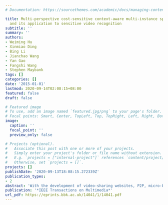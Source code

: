 ```yaml
---
# Documentation: https://sourcethemes.com/academic/docs/managing-content/

title: Multi-perspective cost-sensitive context-aware multi-instance sparse coding
  and its application to sensitive video recognition
subtitle: ''
summary: ''
authors:
- Weiming Hu
- Xinmiao Ding
- Bing Li
- Jianchao Wang
- Yan Gao
- Fangshi Wang
- Stephen Maybank
tags: []
categories: []
date: '2015-01-01'
lastmod: 2020-09-14T02:08:15+08:00
featured: false
draft: false

# Featured image
# To use, add an image named `featured.jpg/png` to your page's folder.
# Focal points: Smart, Center, TopLeft, Top, TopRight, Left, Right, BottomLeft, Bottom, BottomRight.
image:
  caption: ''
  focal_point: ''
  preview_only: false

# Projects (optional).
#   Associate this post with one or more of your projects.
#   Simply enter your project's folder or file name without extension.
#   E.g. `projects = ["internal-project"]` references `content/project/deep-learning/index.md`.
#   Otherwise, set `projects = []`.
projects: []
publishDate: '2020-09-13T18:08:15.272339Z'
publication_types:
- 2
abstract: 'With the development of video-sharing websites, P2P, micro-blog, mobile WAP websites, and so on, sensitive videos can be more easily accessed. Effective sensitive video recognition is necessary for web content security. Among web sensitive videos, this paper focuses on violent and horror videos. Based on color emotion and color harmony theories, we extract visual emotional features from videos. A video is viewed as a bag and each shot in the video is represented by a key frame which is treated as an instance in the bag. Then, we combine multi-instance learning (MIL) with sparse coding to recognize violent and horror videos. The resulting MIL-based model can be updated online to adapt to changing web environments. We propose a cost-sensitive context-aware multi- instance sparse coding (MI-SC) method, in which the contextual structure of the key frames is modeled using a graph, and fusion between audio and visual features is carried out by extending the classic sparse coding into cost-sensitive sparse coding. We then propose a multi-perspective multi- instance joint sparse coding (MI-J-SC) method that handles each bag of instances from an independent perspective, a contextual perspective, and a holistic perspective. The experiments demonstrate that the features with an emotional meaning are effective for violent and horror video recognition, and our cost-sensitive context-aware MI-SC and multi-perspective MI-J-SC methods outperform the traditional MIL methods and the traditional SVM and KNN-based methods.'
publication: '*IEEE Transactions on Multimedia*'
url_pdf: https://eprints.bbk.ac.uk/14041/1/14041.pdf
---
```

